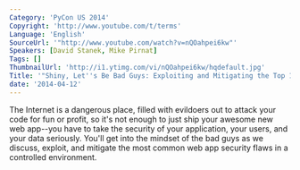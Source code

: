 ```yaml
---
Category: 'PyCon US 2014'
Copyright: 'http://www.youtube.com/t/terms'
Language: 'English'
SourceUrl: '"http://www.youtube.com/watch?v=nQOahpei6kw"'
Speakers: [David Stanek, Mike Pirnat]
Tags: []
ThumbnailUrl: 'http://i1.ytimg.com/vi/nQOahpei6kw/hqdefault.jpg'
Title: '"Shiny, Let''s Be Bad Guys: Exploiting and Mitigating the Top 10"'
date: '2014-04-12'
---
```

The Internet is a dangerous place, filled with evildoers out to attack your code for fun or profit, so it's not enough to just ship your awesome new web app--you have to take the security of your application, your users, and your data seriously. You'll get into the mindset of the bad guys as we discuss, exploit, and mitigate the most common web app security flaws in a controlled environment.